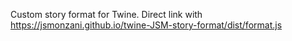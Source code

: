 Custom story format for Twine.
Direct link with https://jsmonzani.github.io/twine-JSM-story-format/dist/format.js
